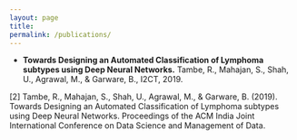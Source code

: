 ```yaml
---
layout: page
title: 
permalink: /publications/
---
```


- **Towards Designing an Automated Classification of Lymphoma subtypes using Deep Neural Networks.** 
Tambe, R., Mahajan, S., Shah, U., Agrawal, M., & Garware, B., I2CT, 2019.



[2] Tambe, R., Mahajan, S., Shah, U., Agrawal, M., & Garware, B. (2019). Towards Designing an Automated Classification of Lymphoma subtypes using Deep Neural Networks. Proceedings of the ACM India Joint International Conference on Data Science and Management of Data.

